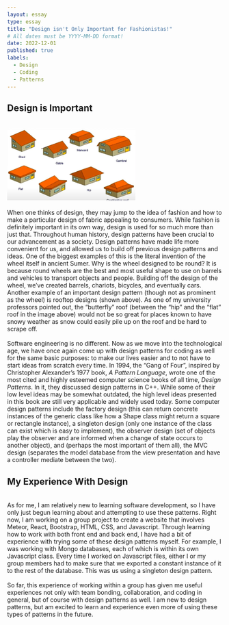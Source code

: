 ```yaml
---
layout: essay
type: essay
title: "Design isn't Only Important for Fashionistas!"
# All dates must be YYYY-MM-DD format!
date: 2022-12-01
published: true
labels:
  - Design
  - Coding
  - Patterns
---
```


 <h2> Design is Important </h2>

<br>
<img width="300px" class="rounded float-start pe-4" src="../img/butterflyroof.png" alt="pic">
<br>
<br>
  When one thinks of design, they may jump to the idea of fashion and how to make a particular design of fabric appealing to consumers.  While fashion is definitely important in its own way, design is used for so much more than just that.  Throughout human history, design patterns have been crucial to our advancement as a society.  Design patterns have made life more convenient for us, and allowed us to build off previous design patterns and ideas.  One of the biggest examples of this is the literal invention of the wheel itself in ancient Sumer.  Why is the wheel designed to be round?  It is because round wheels are the best and most useful shape to use on barrels and vehicles to transport objects and people.  Building off the design of the wheel, we’ve created barrels, chariots, bicycles, and eventually cars.  Another example of an important design pattern (though not as prominent as the wheel) is rooftop designs (shown above).  As one of my university professors pointed out, the “butterfly” roof (between the “hip” and the “flat” roof in the image above) would not be so great for places known to have snowy weather as snow could easily pile up on the roof and be hard to scrape off. 
<br>
<br>
Software engineering is no different.	Now as we move into the technological age, we have once again come up with design patterns for coding as well for the same basic purposes: to make our lives easier and to not have to start ideas from scratch every time.  In 1994, the “Gang of Four”, inspired by Christopher Alexander’s 1977 book, <i>A Pattern Language</i>, wrote one of the most cited and highly esteemed computer science books of all time, <i>Design Patterns</i>.  In it, they discussed design patterns in C++.  While some of their low level ideas may be somewhat outdated, the high level ideas presented in this book are still very applicable and widely used today.  Some computer design patterns include the factory design (this can return concrete instances of the generic class like how a Shape class might return a square or rectangle instance), a singleton design (only one instance of the class can exist which is easy to implement), the observer design (set of objects play the observer and are informed when a change of state occurs to another object), and (perhaps the most important of them all), the MVC design (separates the model database from the view presentation and have a controller mediate between the two).
<br>

## My Experience With Design
<br>
As for me, I am relatively new to learning software development, so I have only just begun learning about and attempting to use these patterns.  
Right now, I am working on a group project to create a website that involves Meteor, React, Bootstrap, HTML, CSS, and Javascript.  Through learning how to work with both front end and back end, I have had a bit of experience with trying some of these design patterns myself.  For example,  I was working with Mongo databases, each of which is within its own Javascript class. Every time I worked on Javascript files, either I or my group members had to make sure that we exported a constant instance of it to the rest of the database. This was us using a singleton design pattern. 
<br>
<br>
So far, this experience of working within a group has given me useful experiences not only with team bonding, collaboration, and coding in general, but of course with design patterns as well.  I am new to design patterns, but am excited to learn and experience even more of using these types of patterns in the future.
